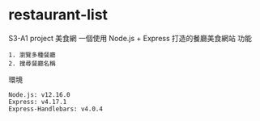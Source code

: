 # restaurant-list
S3-A1 project
美食網
一個使用 Node.js + Express 打造的餐廳美食網站
功能

    1. 瀏覽多種餐廳
    2. 搜尋餐廳名稱
環境

    Node.js: v12.16.0
    Express: v4.17.1
    Express-Handlebars: v4.0.4
